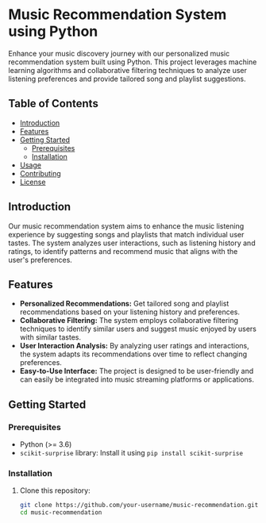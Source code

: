 # Music Recommendation System using Python

Enhance your music discovery journey with our personalized music recommendation system built using Python. This project leverages machine learning algorithms and collaborative filtering techniques to analyze user listening preferences and provide tailored song and playlist suggestions.

## Table of Contents
- [Introduction](#introduction)
- [Features](#features)
- [Getting Started](#getting-started)
  - [Prerequisites](#prerequisites)
  - [Installation](#installation)
- [Usage](#usage)
- [Contributing](#contributing)
- [License](#license)

## Introduction

Our music recommendation system aims to enhance the music listening experience by suggesting songs and playlists that match individual user tastes. The system analyzes user interactions, such as listening history and ratings, to identify patterns and recommend music that aligns with the user's preferences.

## Features

- **Personalized Recommendations:** Get tailored song and playlist recommendations based on your listening history and preferences.
- **Collaborative Filtering:** The system employs collaborative filtering techniques to identify similar users and suggest music enjoyed by users with similar tastes.
- **User Interaction Analysis:** By analyzing user ratings and interactions, the system adapts its recommendations over time to reflect changing preferences.
- **Easy-to-Use Interface:** The project is designed to be user-friendly and can easily be integrated into music streaming platforms or applications.

## Getting Started

### Prerequisites

- Python (>= 3.6)
- `scikit-surprise` library: Install it using `pip install scikit-surprise`

### Installation

1. Clone this repository:
   ```sh
   git clone https://github.com/your-username/music-recommendation.git
   cd music-recommendation
